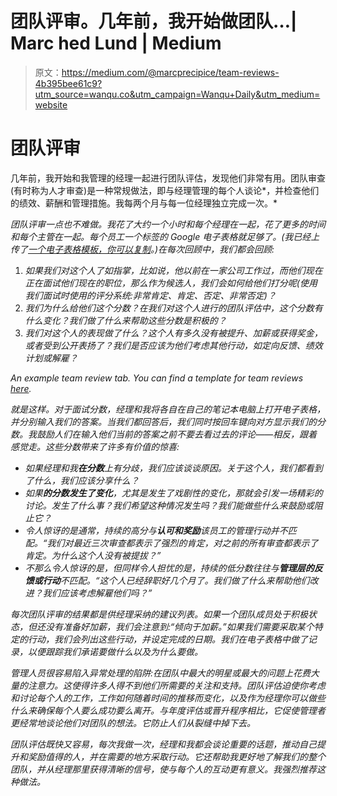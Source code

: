 # 团队评审。几年前，我开始做团队…| Marc hed Lund | Medium

> 原文：<https://medium.com/@marcprecipice/team-reviews-4b395bee61c9?utm_source=wanqu.co&utm_campaign=Wanqu+Daily&utm_medium=website>

# 团队评审

几年前，我开始和我管理的经理一起进行团队评估，发现他们非常有用。团队审查(有时称为人才审查)是一种常规做法，即与经理管理的每个人谈论*，并检查他们的绩效、薪酬和管理措施。我每两个月与每一位经理独立完成一次。*

*团队评审一点也不难做。我花了大约一个小时和每个经理在一起，花了更多的时间和每个主管在一起。每个员工一个标签的 Google 电子表格就足够了。(我已经上传了[一个电子表格模板，你可以复制](https://docs.google.com/spreadsheets/d/10CjReT7DSCjkD5StIIWbWmP9r0Awuy8RoW6th34vZY4/edit?usp=sharing)。)在每次回顾中，我们都会回顾:*

1.  *如果我们对这个人了如指掌，比如说，他以前在一家公司工作过，而他们现在正在面试他们现在的职位，那么作为候选人，我们会如何给他们打分呢(使用我们面试时使用的评分系统:非常肯定、肯定、否定、非常否定)？*
2.  *我们为什么给他们这个分数？在我们对这个人进行的团队评估中，这个分数有什么变化？我们做了什么来帮助这些分数是积极的？*
3.  *我们对这个人的表现做了什么？这个人有多久没有被提升、加薪或获得奖金，或者受到公开表扬了？我们是否应该为他们考虑其他行动，如定向反馈、绩效计划或解雇？*



*An example team review tab. You can find a template for team reviews [here](https://docs.google.com/spreadsheets/d/10CjReT7DSCjkD5StIIWbWmP9r0Awuy8RoW6th34vZY4/edit?usp=sharing).*



*就是这样。对于面试分数，经理和我将各自在自己的笔记本电脑上打开电子表格，并分别输入我们的答案。当我们都回答后，我们同时按回车键向对方显示我们的分数。我鼓励人们在输入他们当前的答案之前不要去看过去的评论——相反，跟着感觉走。这些分数带来了许多有价值的惊喜:*

*   *如果经理和我**在分数**上有分歧，我们应该谈谈原因。关于这个人，我们都看到了什么，我们应该分享什么？*
*   *如果**的分数发生了变化**，尤其是发生了戏剧性的变化，那就会引发一场精彩的讨论。发生了什么事？我们希望这种情况发生吗？我们能做些什么来鼓励或阻止它？*
*   *令人惊讶的是通常，持续的高分与**认可和奖励**该员工的管理行动并不匹配。“我们对最近三次审查都表示了强烈的肯定，对之前的所有审查都表示了肯定。为什么这个人没有被提拔？”*
*   *不那么令人惊讶的是，但同样令人担忧的是，持续的低分数往往与**管理层的反馈或行动**不匹配。“这个人已经辞职好几个月了。我们做了什么来帮助他们改进？我们应该考虑解雇他们吗？”*

*每次团队评审的结果都是供经理采纳的建议列表。如果一个团队成员处于积极状态，但还没有准备好加薪，我们会注意到:“倾向于加薪。”如果我们需要采取某个特定的行动，我们会列出这些行动，并设定完成的日期。我们在电子表格中做了记录，以便跟踪我们承诺要做什么以及为什么要做。*

*管理人员很容易陷入异常处理的陷阱:在团队中最大的明星或最大的问题上花费大量的注意力。这使得许多人得不到他们所需要的关注和支持。团队评估迫使你考虑和讨论每个人的工作，工作如何随着时间的推移而变化，以及作为经理你可以做些什么来确保每个人要么成功要么离开。与年度评估或晋升程序相比，它促使管理者更经常地谈论他们对团队的想法。它防止人们从裂缝中掉下去。*

*团队评估既快又容易，每次我做一次，经理和我都会谈论重要的话题，推动自己提升和奖励值得的人，并在需要的地方采取行动。它还帮助我更好地了解我们的整个团队，并从经理那里获得清晰的信号，使与每个人的互动更有意义。我强烈推荐这种做法。*